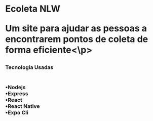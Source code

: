 <h1>Ecoleta NLW
<p>Um site para ajudar as pessoas a encontrarem pontos de coleta de forma eficiente<\p>
<h3>Tecnologia Usadas<h3/> <br>
•Nodejs<br>
•Express<br>
•React<br>
•React Native<br>
•Expo Cli<br>

